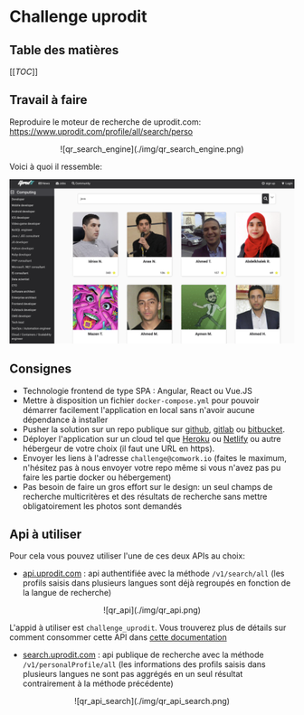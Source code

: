 # Challenge uprodit

## Table des matières

[[_TOC_]]

## Travail à faire

Reproduire le moteur de recherche de uprodit.com: https://www.uprodit.com/profile/all/search/perso

<div align="center">
![qr_search_engine](./img/qr_search_engine.png)
</div>

Voici à quoi il ressemble:

![uprodit_search_engine](./img/uprodit_search_engine.png)

## Consignes

* Technologie frontend de type SPA : Angular, React ou Vue.JS
* Mettre à disposition un fichier `docker-compose.yml` pour pouvoir démarrer facilement l'application en local sans n'avoir aucune dépendance à installer
* Pusher la solution sur un repo publique sur [github](https://github.com), [gitlab](https://gitlab.com) ou [bitbucket](https://bitbucket.org).
* Déployer l'application sur un cloud tel que [Heroku](https://www.heroku.com) ou [Netlify](https://www.netlify.com) ou autre hébergeur de votre choix (il faut une URL en https).
* Envoyer les liens à l'adresse `challenge@comwork.io` (faites le maximum, n'hésitez pas à nous envoyer votre repo même si vous n'avez pas pu faire les partie docker ou hébergement)
* Pas besoin de faire un gros effort sur le design: un seul champs de recherche multicritères et des résultats de recherche sans mettre obligatoirement les photos sont demandés

## Api à utiliser

Pour cela vous pouvez utiliser l'une de ces deux APIs au choix:

* [api.uprodit.com](https://api.uprodit.com) : api authentifiée avec la méthode `/v1/search/all` (les profils saisis dans plusieurs langues sont déjà regroupés en fonction de la langue de recherche)

<div align="center">
![qr_api](./img/qr_api.png)
</div>

L'appid à utiliser est `challenge_uprodit`. Vous trouverez plus de détails sur comment consommer cette API dans [cette documentation](./uprodit_api.md)

* [search.uprodit.com](https://search.uprodit.com) : api publique de recherche avec la méthode `/v1/personalProfile/all` (les informations des profils saisis dans plusieurs langues ne sont pas aggrégés en un seul résultat contrairement à la méthode précédente)

<div align="center">
![qr_api_search](./img/qr_api_search.png)
</div>
